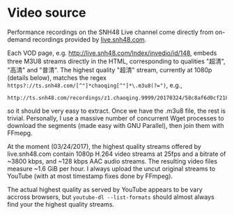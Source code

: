 # Video source

Performance recordings on the SNH48 Live channel come directly from on-demand recordings provided by [live.snh48.com](http://live.snh48.com/).

Each VOD page, e.g. <http://live.snh48.com/Index/invedio/id/148>, embeds three M3U8 streams directly in the HTML, corresponding to qualities "超清", "高清" and "普清". The highest quality "超清" stream, currently at 1080p (details below), matches the regex `https?://ts.snh48.com/[^"]*chaoqing[^"]*\.m3u8(?=")`, e.g.,

    http://ts.snh48.com/recordings/z1.chaoqing.9999/20170324/58c8af6d0cf2189f10317548.m3u8

so it should be very easy to extract. Once we have the .m3u8 file, the rest is trivial. Personally, I use a massive number of concurrent Wget processes to download the segments (made easy with GNU Parallel), then join them with FFmepg.

At the moment (03/24/2017), the highest quality streams offered by live.snh48.com contain 1080p H.264 video streams at 25fps and a bitrate of ~3800 kbps, and ~128 kbps AAC audio streams. The resulting video files measure ~1.6 GiB per hour. I always upload the uncut original streams to YouTube (with at most timestamp fixes done by FFmpeg).

The actual highest quality as served by YouTube appears to be vary accross browsers, but `youtube-dl --list-formats` should almost always find your the highest quality streams.
